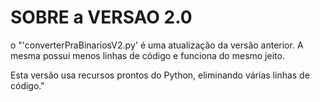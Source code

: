 # SOBRE a VERSAO 2.0

o "'converterPraBinariosV2.py' é uma atualização da versão anterior. A mesma possui menos linhas de código e funciona do mesmo jeito.

Esta versão usa recursos prontos do Python, eliminando várias linhas de código."